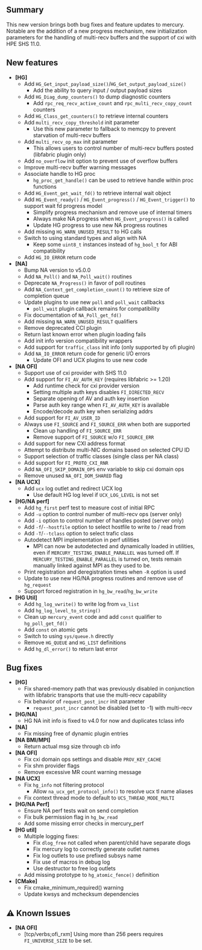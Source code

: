 ## Summary

This new version brings both bug fixes and feature updates to mercury. Notable
are the addition of a new progress mechanism, new initialization parameters for
the handling of multi-recv buffers and the support of cxi with HPE SHS 11.0.

## New features

- __[HG]__
    - Add `HG_Get_input_payload_size()`/`HG_Get_output_payload_size()`
        - Add the ability to query input / output payload sizes
    - Add `HG_Diag_dump_counters()` to dump diagnostic counters
        - Add `rpc_req_recv_active_count` and `rpc_multi_recv_copy_count` counters
    - Add `HG_Class_get_counters()` to retrieve internal counters
    - Add `multi_recv_copy_threshold` init parameter
        - Use this new parameter to fallback to memcpy to prevent starvation of multi-recv buffers
    - Add `multi_recv_op_max` init parameter
        - This allows users to control number of multi-recv buffers posted (libfabric plugin only)
    - Add `no_overflow` init option to prevent use of overflow buffers
    - Improve multi-recv buffer warning messages
    - Associate handle to HG proc
        - `hg_proc_get_handle()` can be used to retrieve handle within proc functions
    - Add `HG_Event_get_wait_fd()` to retrieve internal wait object
    - Add `HG_Event_ready()` / `HG_Event_progress()` / `HG_Event_trigger()` to support wait fd progress model
        - Simplify progress mechanism and remove use of internal timers
        - Always make NA progress when `HG_Event_progress()` is called
        - Update HG progress to use new NA progress routines
    - Add missing `HG_WARN_UNUSED_RESULT` to HG calls
    - Switch to using standard types and align with NA
        - Keep some `uint8_t` instances instead of `hg_bool_t` for ABI compatibility
    - Add `HG_IO_ERROR` return code
- __[NA]__
    - Bump NA version to v5.0.0
    - Add `NA_Poll()` and `NA_Poll_wait()` routines
    - Deprecate `NA_Progress()` in favor of poll routines
    - Add `NA_Context_get_completion_count()` to retrieve size of completion queue
    - Update plugins to use new `poll` and `poll_wait` callbacks
        - `poll_wait` plugin callback remains for compatibility
    - Fix documentation of `NA_Poll_get_fd()`
    - Add missing `NA_WARN_UNUSED_RESULT` qualifiers
    - Remove deprecated CCI plugin
    - Return last known error when plugin loading fails
    - Add init info version compatibility wrappers
    - Add support for `traffic_class` init info (only supported by ofi plugin)
    - Add `NA_IO_ERROR` return code for generic I/O errors
        - Update OFI and UCX plugins to use new code
- __[NA OFI]__
    - Support use of cxi provider with SHS 11.0
    - Add support for `FI_AV_AUTH_KEY` (requires libfabric >= 1.20)
        - Add runtime check for cxi provider version
        - Setting multiple auth keys disables `FI_DIRECTED_RECV`
        - Separate opening of AV and auth key insertion
        - Parse auth key range when `FI_AV_AUTH_KEY` is available
        - Encode/decode auth key when serializing addrs
    - Add support for `FI_AV_USER_ID`
    - Always use `FI_SOURCE` and `FI_SOURCE_ERR` when both are supported
        - Clean up handling of `FI_SOURCE_ERR`
        - Remove support of `FI_SOURCE` w/o `FI_SOURCE_ERR`
    - Add support for new CXI address format
    - Attempt to distribute multi-NIC domains based on selected CPU ID
    - Support selection of traffic classes (single class per NA class)
    - Add support for `FI_PROTO_CXI_RNR`
    - Add `NA_OFI_SKIP_DOMAIN_OPS` env variable to skip cxi domain ops
    - Remove unused `NA_OFI_DOM_SHARED` flag
- __[NA UCX]__
    - Add `ucx` log outlet and redirect UCX log
        - Use default HG log level if `UCX_LOG_LEVEL` is not set
- __[HG/NA perf]__
    - Add `hg_first` perf test to measure cost of initial RPC
    - Add `-u` option to control number of multi-recv ops (server only)
    - Add `-i` option to control number of handles posted (server only)
    - Add `-f`/`--hostfile` option to select hostfile to write to / read from
    - Add `-T`/`--tclass` option to select trafic class
    - Autodetect MPI implementation in perf utilities
        - MPI can now be autodetected and dynamically loaded in utilities, even if `MERCURY_TESTING_ENABLE_PARALLEL` was turned off. If `MERCURY_TESTING_ENABLE_PARALLEL` is turned on, tests remain manually linked against MPI as they used to be.
    - Print registration and deregistration times when `-R` option is used
    - Update to use new HG/NA progress routines and remove use of `hg_request`
    - Support forced registration in `hg_bw_read`/`hg_bw_write`
- __[HG Util]__
    - Add `hg_log_vwrite()` to write log from `va_list`
    - Add `hg_log_level_to_string()`
    - Clean up `mercury_event` code and add `const` qualifier to `hg_poll_get_fd()`
    - Add `const` on atomic gets
    - Switch to using `sys/queue.h` directly
    - Remove `HG_QUEUE` and `HG_LIST` definitions
    - Add `hg_dl_error()` to return last error

## Bug fixes

- __[HG]__
    - Fix shared-memory path that was previously disabled in conjunction with libfabric transports that use the multi-recv capability
    - Fix behavior of `request_post_incr` init parameter
        - `request_post_incr` cannot be disabled (set to -1) with multi-recv
- __[HG/NA]__
    - HG NA init info is fixed to v4.0 for now and duplicates tclass info
- __[NA]__
    - Fix missing free of dynamic plugin entries
- __[NA BMI/MPI]__
    - Return actual msg size through cb info
- __[NA OFI]__
    - Fix cxi domain ops settings and disable `PROV_KEY_CACHE`
    - Fix shm provider flags
    - Remove excessive MR count warning message
- __[NA UCX]__
    - Fix `hg_info` not filtering protocol   
        - Allow `na_ucx_get_protocol_info()` to resolve ucx tl name aliases
    - Fix context thread mode to default to `UCS_THREAD_MODE_MULTI`
- __[HG/NA Perf]__
    - Ensure NA perf tests wait on send completion
    - Fix bulk permission flag in `hg_bw_read`
    - Add some missing error checks in mercury_perf
- __[HG util]__
    - Multiple logging fixes:
        - Fix `dlog_free` not called when parent/child have separate dlogs
        - Fix mercury log to correctly generate outlet names
        - Fix log outlets to use prefixed subsys name
        - Fix use of macros in debug log
        - Use destructor to free log outlets
    - Add missing prototype to `hg_atomic_fence()` definition
- __[CMake]__
    - Fix cmake_minimum_required() warning
    - Update kwsys and mchecksum dependencies

## :warning: Known Issues

- __[NA OFI]__
    - [tcp/verbs;ofi_rxm] Using more than 256 peers requires `FI_UNIVERSE_SIZE` to be set.
